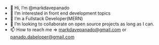 - 👋 Hi, I’m @markdavepanado
- 👀 I’m interested in front end development topics
- 🌱 I’m a Fullstack Developer(MERN)
- 💞️ I’m looking to collaborate on open source projects as long as I can.
- 📫 How to reach me => markdavepanado@gmail.com or panado.dabeloper@gmail.com
<!---
markdavepanado/markdavepanado is a ✨ special ✨ repository because its `README.md` (this file) appears on your GitHub profile.
You can click the Preview link to take a look at your changes.
--->
